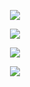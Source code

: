 <p align="center"><img src="https://github-readme-stats.vercel.app/api?username=deathemonic&show_icons=true&bg_color=212529&text_color=FFBEBE&title_color=DEFBFF&icon_color=DEFBFF&border_radius=20&border_color=FFBEBE"/><p>
<p align="center"><img src="https://github-readme-stats.vercel.app/api/top-langs/?username=deathemonic&langs_count=10&layout=compact&bg_color=212529&text_color=FFBEBE&title_color=DEFBFF&icon_color=DEFBFF&border_radius=20&border_color=FFBEBE"/></p>
<p align="center"><img src="https://github-readme-streak-stats.herokuapp.com?user=Deathemonic&hide_border=false&background=212529&border=FFBEBE&stroke=FFBEBE&ring=FF8E8E&fire=FF8E8E&currStreakNum=DEFBFF&sideNums=DEFBFF&currStreakLabel=FFBEBE&sideLabels=FFBEBE&dates=FFBEBE"/></p>
  
<p align="center"><img src="https://komarev.com/ghpvc/?username=deathemonic&label=Profile%20Views&color=212529&style=for-the-badge"/></p>
